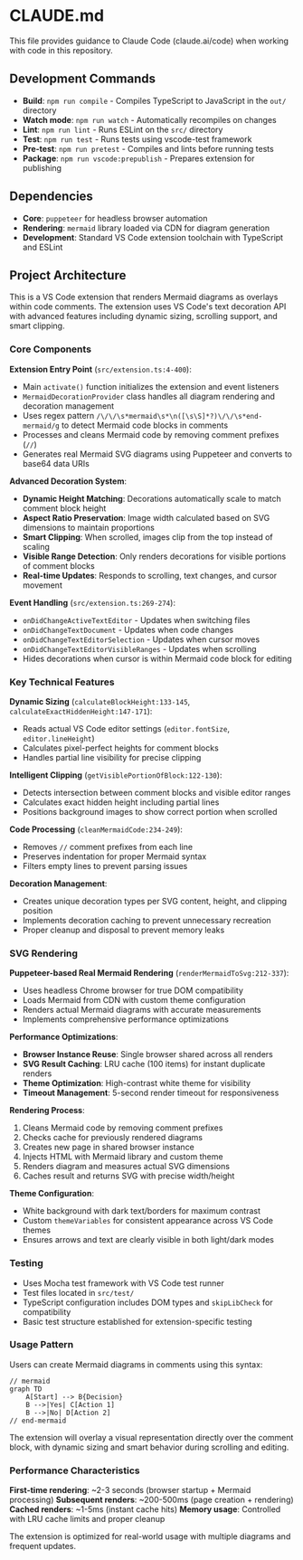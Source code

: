 # CLAUDE.md

This file provides guidance to Claude Code (claude.ai/code) when working with code in this repository.

## Development Commands

- **Build**: `npm run compile` - Compiles TypeScript to JavaScript in the `out/` directory
- **Watch mode**: `npm run watch` - Automatically recompiles on changes
- **Lint**: `npm run lint` - Runs ESLint on the `src/` directory
- **Test**: `npm run test` - Runs tests using vscode-test framework
- **Pre-test**: `npm run pretest` - Compiles and lints before running tests
- **Package**: `npm run vscode:prepublish` - Prepares extension for publishing

## Dependencies

- **Core**: `puppeteer` for headless browser automation
- **Rendering**: `mermaid` library loaded via CDN for diagram generation
- **Development**: Standard VS Code extension toolchain with TypeScript and ESLint

## Project Architecture

This is a VS Code extension that renders Mermaid diagrams as overlays within code comments. The extension uses VS Code's text decoration API with advanced features including dynamic sizing, scrolling support, and smart clipping.

### Core Components

**Extension Entry Point** (`src/extension.ts:4-400`):
- Main `activate()` function initializes the extension and event listeners
- `MermaidDecorationProvider` class handles all diagram rendering and decoration management
- Uses regex pattern `/\/\/\s*mermaid\s*\n([\s\S]*?)\/\/\s*end-mermaid/g` to detect Mermaid code blocks in comments
- Processes and cleans Mermaid code by removing comment prefixes (`//`)
- Generates real Mermaid SVG diagrams using Puppeteer and converts to base64 data URIs

**Advanced Decoration System**:
- **Dynamic Height Matching**: Decorations automatically scale to match comment block height
- **Aspect Ratio Preservation**: Image width calculated based on SVG dimensions to maintain proportions
- **Smart Clipping**: When scrolled, images clip from the top instead of scaling
- **Visible Range Detection**: Only renders decorations for visible portions of comment blocks
- **Real-time Updates**: Responds to scrolling, text changes, and cursor movement

**Event Handling** (`src/extension.ts:269-274`):
- `onDidChangeActiveTextEditor` - Updates when switching files
- `onDidChangeTextDocument` - Updates when code changes
- `onDidChangeTextEditorSelection` - Updates when cursor moves
- `onDidChangeTextEditorVisibleRanges` - Updates when scrolling
- Hides decorations when cursor is within Mermaid code block for editing

### Key Technical Features

**Dynamic Sizing** (`calculateBlockHeight:133-145`, `calculateExactHiddenHeight:147-171`):
- Reads actual VS Code editor settings (`editor.fontSize`, `editor.lineHeight`)
- Calculates pixel-perfect heights for comment blocks
- Handles partial line visibility for precise clipping

**Intelligent Clipping** (`getVisiblePortionOfBlock:122-130`):
- Detects intersection between comment blocks and visible editor ranges
- Calculates exact hidden height including partial lines
- Positions background images to show correct portion when scrolled

**Code Processing** (`cleanMermaidCode:234-249`):
- Removes `//` comment prefixes from each line
- Preserves indentation for proper Mermaid syntax
- Filters empty lines to prevent parsing issues

**Decoration Management**:
- Creates unique decoration types per SVG content, height, and clipping position
- Implements decoration caching to prevent unnecessary recreation
- Proper cleanup and disposal to prevent memory leaks

### SVG Rendering

**Puppeteer-based Real Mermaid Rendering** (`renderMermaidToSvg:212-337`):
- Uses headless Chrome browser for true DOM compatibility
- Loads Mermaid from CDN with custom theme configuration
- Renders actual Mermaid diagrams with accurate measurements
- Implements comprehensive performance optimizations

**Performance Optimizations**:
- **Browser Instance Reuse**: Single browser shared across all renders
- **SVG Result Caching**: LRU cache (100 items) for instant duplicate renders
- **Theme Optimization**: High-contrast white theme for visibility
- **Timeout Management**: 5-second render timeout for responsiveness

**Rendering Process**:
1. Cleans Mermaid code by removing comment prefixes
2. Checks cache for previously rendered diagrams
3. Creates new page in shared browser instance
4. Injects HTML with Mermaid library and custom theme
5. Renders diagram and measures actual SVG dimensions
6. Caches result and returns SVG with precise width/height

**Theme Configuration**:
- White background with dark text/borders for maximum contrast
- Custom `themeVariables` for consistent appearance across VS Code themes
- Ensures arrows and text are clearly visible in both light/dark modes

### Testing

- Uses Mocha test framework with VS Code test runner
- Test files located in `src/test/`
- TypeScript configuration includes DOM types and `skipLibCheck` for compatibility
- Basic test structure established for extension-specific testing

### Usage Pattern

Users can create Mermaid diagrams in comments using this syntax:
```
// mermaid
graph TD
    A[Start] --> B{Decision}
    B -->|Yes| C[Action 1]
    B -->|No| D[Action 2]
// end-mermaid
```

The extension will overlay a visual representation directly over the comment block, with dynamic sizing and smart behavior during scrolling and editing.

### Performance Characteristics

**First-time rendering**: ~2-3 seconds (browser startup + Mermaid processing)
**Subsequent renders**: ~200-500ms (page creation + rendering)
**Cached renders**: ~1-5ms (instant cache hits)
**Memory usage**: Controlled with LRU cache limits and proper cleanup

The extension is optimized for real-world usage with multiple diagrams and frequent updates.